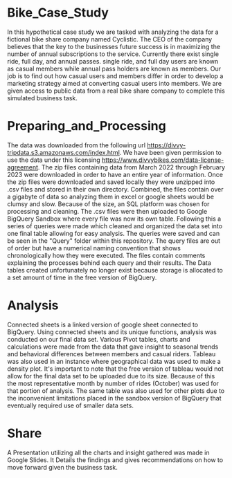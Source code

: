 # Bike_Case_Study

  In this hypothetical case study we are tasked with analyzing the data for a fictional bike share company named Cyclistic. The CEO of the company believes that the key to the businesses future success is in maximizing the number of annual subscriptions to the service. Currently there exist single ride, full day, and annual passes. single ride, and full day users are known as casual members while annual pass holders are known as members. Our job is to find out how casual users and members differ in order to develop a marketing strategy aimed at converting casual users into members. We are given access to public data from a real bike share company to complete this simulated business task.

# Preparing_and_Processing

  The data was downloaded from the following url https://divvy-tripdata.s3.amazonaws.com/index.html. We have been given permission to use the data under this licensing https://www.divvybikes.com/data-license-agreement. The zip files containing data from March 2022 through February 2023 were downloaded in order to have an entire year of information. Once the zip files were downloaded and saved locally they were unzipped into .csv files and stored in their own directory. Combined, the files contain over a gigabyte of data so analyzing them in excel or google sheets would be clumsy and slow. Because of the size, an SQL platform was chosen for processing and cleaning. The .csv files were then uploaded to Google BigQuery Sandbox where every file was now its own table. Following this a series of queries were made which cleaned and organized the data set into one final table allowing for easy analysis. The queries were saved and can be seen in the "Query" folder within this repository. The query files are out of order but have a numerical naming convention that shows chronologically how they were executed. The files contain comments explaining the processes behind each query and their results. The Data tables created unfortunately no longer exist because storage is allocated to a set amount of time in the free version of BigQuery.

# Analysis

Connected sheets is a linked version of google sheet connected to BigQuery. Using connected sheets and its unique functions, analysis was conducted on our final data set. Various Pivot tables, charts and calculations were made from the data that gave insight to seasonal trends and behavioral differences between members and casual riders. Tableau was also used in an instance where geographical data was used to make a density plot. It's important to note that the free version of tableau would not allow for the final data set to be uploaded due to its size. Because of this the most representative month by number of rides (October) was used for that portion of analysis. The same table was also used for other plots due to the inconvenient limitations placed in the sandbox version of BigQuery that eventually required use of smaller data sets.

# Share

  A Presentation utilizing all the charts and insight gathered was made in Google Slides. It Details the findings and gives recommendations on how to move forward given the business task.
